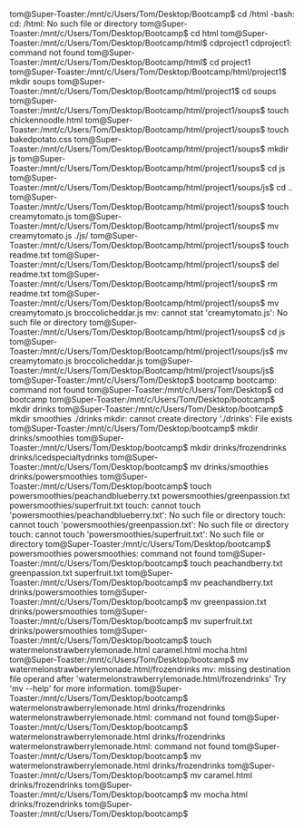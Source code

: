 tom@Super-Toaster:/mnt/c/Users/Tom/Desktop/Bootcamp$ cd /html
-bash: cd: /html: No such file or directory
tom@Super-Toaster:/mnt/c/Users/Tom/Desktop/Bootcamp$ cd html
tom@Super-Toaster:/mnt/c/Users/Tom/Desktop/Bootcamp/html$ cdproject1
cdproject1: command not found
tom@Super-Toaster:/mnt/c/Users/Tom/Desktop/Bootcamp/html$ cd project1
tom@Super-Toaster:/mnt/c/Users/Tom/Desktop/Bootcamp/html/project1$ mkdir soups
tom@Super-Toaster:/mnt/c/Users/Tom/Desktop/Bootcamp/html/project1$ cd soups
tom@Super-Toaster:/mnt/c/Users/Tom/Desktop/Bootcamp/html/project1/soups$ touch chickennoodle.html
tom@Super-Toaster:/mnt/c/Users/Tom/Desktop/Bootcamp/html/project1/soups$ touch bakedpotato.css
tom@Super-Toaster:/mnt/c/Users/Tom/Desktop/Bootcamp/html/project1/soups$ mkdir js
tom@Super-Toaster:/mnt/c/Users/Tom/Desktop/Bootcamp/html/project1/soups$ cd js
tom@Super-Toaster:/mnt/c/Users/Tom/Desktop/Bootcamp/html/project1/soups/js$ cd ..
tom@Super-Toaster:/mnt/c/Users/Tom/Desktop/Bootcamp/html/project1/soups$ touch creamytomato.js
tom@Super-Toaster:/mnt/c/Users/Tom/Desktop/Bootcamp/html/project1/soups$ mv creamytomato.js ./js/
tom@Super-Toaster:/mnt/c/Users/Tom/Desktop/Bootcamp/html/project1/soups$ touch readme.txt
tom@Super-Toaster:/mnt/c/Users/Tom/Desktop/Bootcamp/html/project1/soups$ del readme.txt
tom@Super-Toaster:/mnt/c/Users/Tom/Desktop/Bootcamp/html/project1/soups$ rm readme.txt
tom@Super-Toaster:/mnt/c/Users/Tom/Desktop/Bootcamp/html/project1/soups$ mv creamytomato.js broccolicheddar.js
mv: cannot stat 'creamytomato.js': No such file or directory
tom@Super-Toaster:/mnt/c/Users/Tom/Desktop/Bootcamp/html/project1/soups$ cd js
tom@Super-Toaster:/mnt/c/Users/Tom/Desktop/Bootcamp/html/project1/soups/js$ mv creamytomato.js broccolicheddar.js
tom@Super-Toaster:/mnt/c/Users/Tom/Desktop/Bootcamp/html/project1/soups/js$ 
tom@Super-Toaster:/mnt/c/Users/Tom/Desktop$ bootcamp
bootcamp: command not found
tom@Super-Toaster:/mnt/c/Users/Tom/Desktop$ cd bootcamp
tom@Super-Toaster:/mnt/c/Users/Tom/Desktop/bootcamp$ mkdir drinks 
tom@Super-Toaster:/mnt/c/Users/Tom/Desktop/bootcamp$ mkdir smoothies ./drinks
mkdir: cannot create directory ‘./drinks’: File exists
tom@Super-Toaster:/mnt/c/Users/Tom/Desktop/bootcamp$ mkdir drinks/smoothies
tom@Super-Toaster:/mnt/c/Users/Tom/Desktop/bootcamp$ mkdir drinks/frozendrinks drinks/icedspecialtydrinks
tom@Super-Toaster:/mnt/c/Users/Tom/Desktop/bootcamp$ mv drinks/smoothies drinks/powersmoothies
tom@Super-Toaster:/mnt/c/Users/Tom/Desktop/bootcamp$ touch powersmoothies/peachandblueberry.txt powersmoothies/greenpassion.txt powersmoothies/superfruit.txt
touch: cannot touch 'powersmoothies/peachandblueberry.txt': No such file or directory
touch: cannot touch 'powersmoothies/greenpassion.txt': No such file or directory
touch: cannot touch 'powersmoothies/superfruit.txt': No such file or directory
tom@Super-Toaster:/mnt/c/Users/Tom/Desktop/bootcamp$ powersmoothies
powersmoothies: command not found
tom@Super-Toaster:/mnt/c/Users/Tom/Desktop/bootcamp$ touch peachandberry.txt greenpassion.txt superfruit.txt
tom@Super-Toaster:/mnt/c/Users/Tom/Desktop/bootcamp$ mv peachandberry.txt drinks/powersmoothies
tom@Super-Toaster:/mnt/c/Users/Tom/Desktop/bootcamp$ mv greenpassion.txt drinks/powersmoothies
tom@Super-Toaster:/mnt/c/Users/Tom/Desktop/bootcamp$ mv superfruit.txt drinks/powersmoothies
tom@Super-Toaster:/mnt/c/Users/Tom/Desktop/bootcamp$ touch watermelonstrawberrylemonade.html caramel.html mocha.html
tom@Super-Toaster:/mnt/c/Users/Tom/Desktop/bootcamp$ mv watermelonstrawberrylemonade.html/frozendrinks
mv: missing destination file operand after 'watermelonstrawberrylemonade.html/frozendrinks'
Try 'mv --help' for more information.
tom@Super-Toaster:/mnt/c/Users/Tom/Desktop/bootcamp$ watermelonstrawberrylemonade.html drinks/frozendrinks
watermelonstrawberrylemonade.html: command not found
tom@Super-Toaster:/mnt/c/Users/Tom/Desktop/bootcamp$ watermelonstrawberrylemonade.html drinks/frozendrinks
watermelonstrawberrylemonade.html: command not found
tom@Super-Toaster:/mnt/c/Users/Tom/Desktop/bootcamp$ mv watermelonstrawberrylemonade.html drinks/frozendrinks
tom@Super-Toaster:/mnt/c/Users/Tom/Desktop/bootcamp$ mv caramel.html drinks/frozendrinks
tom@Super-Toaster:/mnt/c/Users/Tom/Desktop/bootcamp$ mv mocha.html drinks/frozendrinks
tom@Super-Toaster:/mnt/c/Users/Tom/Desktop/bootcamp$ 